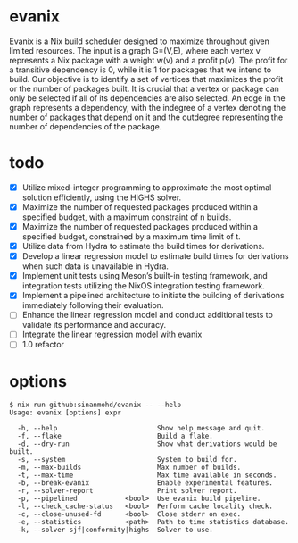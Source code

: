 # evanix
Evanix is a Nix build scheduler designed to maximize throughput given limited resources. The input is a graph G=(V,E), where each vertex v represents a Nix package with a weight w(v) and a profit p(v). The profit for a transitive dependency is 0, while it is 1 for packages that we intend to build. Our objective is to identify a set of vertices that maximizes the profit or the number of packages built. It is crucial that a vertex or package can only be selected if all of its dependencies are also selected. An edge in the graph represents a dependency, with the indegree of a vertex denoting the number of packages that depend on it and the outdegree representing the number of dependencies of the package.

# todo

- [x] Utilize mixed-integer programming to approximate the most optimal solution efficiently, using the HiGHS solver.
- [x] Maximize the number of requested packages produced within a specified budget, with a maximum constraint of n builds.
- [x] Maximize the number of requested packages produced within a specified budget, constrained by a maximum time limit of t.
- [x] Utilize data from Hydra to estimate the build times for derivations.
- [x] Develop a linear regression model to estimate build times for derivations when such data is unavailable in Hydra.
- [x] Implement unit tests using Meson’s built-in testing framework, and integration tests utilizing the NixOS integration testing framework.
- [x] Implement a pipelined architecture to initiate the building of derivations immediately following their evaluation.
- [ ] Enhance the linear regression model and conduct additional tests to validate its performance and accuracy.
- [ ] Integrate the linear regression model with evanix
- [ ] 1.0 refactor

# options

```console
$ nix run github:sinanmohd/evanix -- --help
Usage: evanix [options] expr

  -h, --help                         Show help message and quit.
  -f, --flake                        Build a flake.
  -d, --dry-run                      Show what derivations would be built.
  -s, --system                       System to build for.
  -m, --max-builds                   Max number of builds.
  -t, --max-time                     Max time available in seconds.
  -b, --break-evanix                 Enable experimental features.
  -r, --solver-report                Print solver report.
  -p, --pipelined            <bool>  Use evanix build pipeline.
  -l, --check_cache-status   <bool>  Perform cache locality check.
  -c, --close-unused-fd      <bool>  Close stderr on exec.
  -e, --statistics           <path>  Path to time statistics database.
  -k, --solver sjf|conformity|highs  Solver to use.
```
